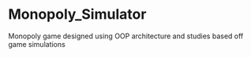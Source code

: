 # Monopoly_Simulator
Monopoly game designed using OOP architecture and studies based off game simulations
